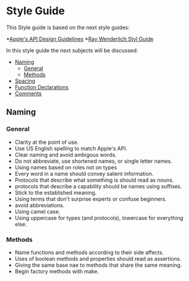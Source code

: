 # Style Guide


This Style guide is based on the next style guides:

*[Apple's API Design Guidelines](https://swift.org/documentation/api-design-guidelines/)
*[Ray Wenderlich Styl Guide](https://github.com/raywenderlich/swift-style-guide/blob/master/README.markdown)




In this style guide the next subjects will be discussed:
* [Naming](#naming)
  * [General](#general)
  * [Methods](#methods)
* [Spacing](#spacing)
* [Function Declarations](#function-declarations)
* [Comments](#comments)


## Naming

### General

- Clarity at the point of use. 
- Use US English spelling to match Apple's API.
- Clear naming and avoid ambigous words.
- Do not abbreviate, use shortened names, or single letter names.
- Using names based on roles not on types
- Every word  in a name should convey salient information.
- Protocols that describe what something is should read as nouns.
- protocols that describe a capability should be names using suffixes.
- Stick to the established meaning. 
- Using terms that don't surprise experts or confuse beginners. 
- avoid abbreviations.
- Using camel case.
- Using uppercase for types (and protocols), lowercase for everything else. 


### Methods
- Name functions and methods according to their side affects.
- Uses of boolean methods and properties should read as assertions.
- Giving the same base nae to methods that share the same meaning.
- Begin factory methods with make.









